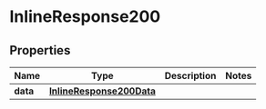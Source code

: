 
# InlineResponse200

## Properties
Name | Type | Description | Notes
------------ | ------------- | ------------- | -------------
**data** | [**InlineResponse200Data**](InlineResponse200Data.md) |  | 



